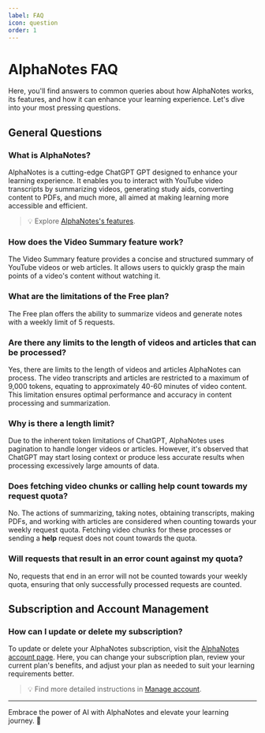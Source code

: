 ```yaml
---
label: FAQ
icon: question
order: 1
---
```


# AlphaNotes FAQ

Here, you'll find answers to common queries about how AlphaNotes works, its features, and how it can enhance your learning experience. Let's dive into your most pressing questions.

## General Questions

### What is AlphaNotes?

AlphaNotes is a cutting-edge ChatGPT GPT designed to enhance your learning experience. It enables you to interact with YouTube video transcripts by summarizing videos, generating study aids, converting content to PDFs, and much more, all aimed at making learning more accessible and efficient.

> 💡 Explore [AlphaNotes's features](./features.md).

### How does the Video Summary feature work?

The Video Summary feature provides a concise and structured summary of YouTube videos or web articles. It allows users to quickly grasp the main points of a video's content without watching it.

### What are the limitations of the Free plan?

The Free plan offers the ability to summarize videos and generate notes with a weekly limit of 5 requests.

### Are there any limits to the length of videos and articles that can be processed?

Yes, there are limits to the length of videos and articles AlphaNotes can process. The video transcripts and articles are restricted to a maximum of 9,000 tokens, equating to approximately 40-60 minutes of video content. This limitation ensures optimal performance and accuracy in content processing and summarization.

### Why is there a length limit?

Due to the inherent token limitations of ChatGPT, AlphaNotes uses pagination to handle longer videos or articles. However, it's observed that ChatGPT may start losing context or produce less accurate results when processing excessively large amounts of data.

### Does fetching video chunks or calling help count towards my request quota?

No. The actions of summarizing, taking notes, obtaining transcripts, making PDFs, and working with articles are considered when counting towards your weekly request quota. Fetching video chunks for these processes or sending a **help** request does not count towards the quota.

### Will requests that result in an error count against my quota?

No, requests that end in an error will not be counted towards your weekly quota, ensuring that only successfully processed requests are counted.

## Subscription and Account Management

### How can I update or delete my subscription?

To update or delete your AlphaNotes subscription, visit the [AlphaNotes account page](https://a2c4cd8d45397b49d717bfbda6084041.auth.portal-pluginlab.ai/pricing). Here, you can change your subscription plan, review your current plan's benefits, and adjust your plan as needed to suit your learning requirements better.

> 💡 Find more detailed instructions in [Manage account](./manage-account.md).

---

Embrace the power of AI with AlphaNotes and elevate your learning journey. 🚀
